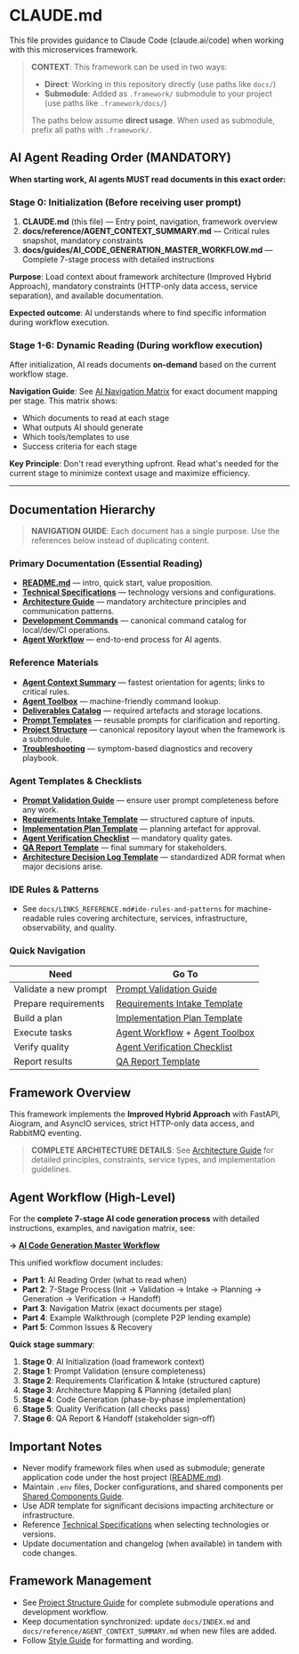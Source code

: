 # CLAUDE.md

This file provides guidance to Claude Code (claude.ai/code) when working with this microservices framework.

> **CONTEXT**: This framework can be used in two ways:
> - **Direct**: Working in this repository directly (use paths like `docs/`)
> - **Submodule**: Added as `.framework/` submodule to your project (use paths like `.framework/docs/`)
>
> The paths below assume **direct usage**. When used as submodule, prefix all paths with `.framework/`.

## AI Agent Reading Order (MANDATORY)

**When starting work, AI agents MUST read documents in this exact order:**

### **Stage 0: Initialization** (Before receiving user prompt)

1. **CLAUDE.md** (this file) — Entry point, navigation, framework overview
2. **docs/reference/AGENT_CONTEXT_SUMMARY.md** — Critical rules snapshot, mandatory constraints
3. **docs/guides/AI_CODE_GENERATION_MASTER_WORKFLOW.md** — Complete 7-stage process with detailed instructions

**Purpose**: Load context about framework architecture (Improved Hybrid Approach), mandatory constraints (HTTP-only data access, service separation), and available documentation.

**Expected outcome**: AI understands where to find specific information during workflow execution.

### **Stage 1-6: Dynamic Reading** (During workflow execution)

After initialization, AI reads documents **on-demand** based on the current workflow stage.

**Navigation Guide**: See [AI Navigation Matrix](docs/reference/AI_NAVIGATION_MATRIX.md) for exact document mapping per stage. This matrix shows:
- Which documents to read at each stage
- What outputs AI should generate
- Which tools/templates to use
- Success criteria for each stage

**Key Principle**: Don't read everything upfront. Read what's needed for the current stage to minimize context usage and maximize efficiency.

---

## Documentation Hierarchy

> **NAVIGATION GUIDE**: Each document has a single purpose. Use the references below instead of duplicating content.

### Primary Documentation (Essential Reading)

- **[README.md](docs/LINKS_REFERENCE.md#core-documentation)** — intro, quick start, value proposition.
- **[Technical Specifications](docs/LINKS_REFERENCE.md#core-documentation)** — technology versions and configurations.
- **[Architecture Guide](docs/LINKS_REFERENCE.md#core-documentation)** — mandatory architecture principles and communication patterns.
- **[Development Commands](docs/LINKS_REFERENCE.md#developer-guides)** — canonical command catalog for local/dev/CI operations.
- **[Agent Workflow](docs/INDEX.md#documentation-pillars)** — end-to-end process for AI agents.

### Reference Materials

- **[Agent Context Summary](docs/INDEX.md#reference-materials)** — fastest orientation for agents; links to critical rules.
- **[Agent Toolbox](docs/INDEX.md#reference-materials)** — machine-friendly command lookup.
- **[Deliverables Catalog](docs/INDEX.md#reference-materials)** — required artefacts and storage locations.
- **[Prompt Templates](docs/INDEX.md#reference-materials)** — reusable prompts for clarification and reporting.
- **[Project Structure](docs/LINKS_REFERENCE.md#developer-guides)** — canonical repository layout when the framework is a submodule.
- **[Troubleshooting](docs/LINKS_REFERENCE.md#developer-guides)** — symptom-based diagnostics and recovery playbook.

### Agent Templates & Checklists

- **[Prompt Validation Guide](docs/INDEX.md#agent-templates-checklists)** — ensure user prompt completeness before any work.
- **[Requirements Intake Template](docs/INDEX.md#agent-templates-checklists)** — structured capture of inputs.
- **[Implementation Plan Template](docs/INDEX.md#agent-templates-checklists)** — planning artefact for approval.
- **[Agent Verification Checklist](docs/INDEX.md#agent-templates-checklists)** — mandatory quality gates.
- **[QA Report Template](docs/INDEX.md#agent-templates-checklists)** — final summary for stakeholders.
- **[Architecture Decision Log Template](docs/INDEX.md#reference-materials)** — standardized ADR format when major decisions arise.

### IDE Rules & Patterns

- See `docs/LINKS_REFERENCE.md#ide-rules-and-patterns` for machine-readable rules covering architecture, services, infrastructure, observability, and quality.

### Quick Navigation

| Need | Go To |
|------|-------|
| Validate a new prompt | [Prompt Validation Guide](docs/INDEX.md#agent-templates-checklists) |
| Prepare requirements | [Requirements Intake Template](docs/INDEX.md#agent-templates-checklists) |
| Build a plan | [Implementation Plan Template](docs/INDEX.md#agent-templates-checklists) |
| Execute tasks | [Agent Workflow](docs/INDEX.md#documentation-pillars) + [Agent Toolbox](docs/INDEX.md#reference-materials) |
| Verify quality | [Agent Verification Checklist](docs/INDEX.md#agent-templates-checklists) |
| Report results | [QA Report Template](docs/INDEX.md#agent-templates-checklists) |

## Framework Overview

This framework implements the **Improved Hybrid Approach** with FastAPI, Aiogram, and AsyncIO services, strict HTTP-only data access, and RabbitMQ eventing.

> **COMPLETE ARCHITECTURE DETAILS**: See [Architecture Guide](docs/LINKS_REFERENCE.md#core-documentation) for detailed principles, constraints, service types, and implementation guidelines.

## Agent Workflow (High-Level)

For the **complete 7-stage AI code generation process** with detailed instructions, examples, and navigation matrix, see:

**→ [AI Code Generation Master Workflow](docs/guides/AI_CODE_GENERATION_MASTER_WORKFLOW.md)**

This unified workflow document includes:
- **Part 1**: AI Reading Order (what to read when)
- **Part 2**: 7-Stage Process (Init → Validation → Intake → Planning → Generation → Verification → Handoff)
- **Part 3**: Navigation Matrix (exact documents per stage)
- **Part 4**: Example Walkthrough (complete P2P lending example)
- **Part 5**: Common Issues & Recovery

**Quick stage summary**:
1. **Stage 0**: AI Initialization (load framework context)
2. **Stage 1**: Prompt Validation (ensure completeness)
3. **Stage 2**: Requirements Clarification & Intake (structured capture)
4. **Stage 3**: Architecture Mapping & Planning (detailed plan)
5. **Stage 4**: Code Generation (phase-by-phase implementation)
6. **Stage 5**: Quality Verification (all checks pass)
7. **Stage 6**: QA Report & Handoff (stakeholder sign-off)

## Important Notes

- Never modify framework files when used as submodule; generate application code under the host project ([README.md](README.md)).
- Maintain `.env` files, Docker configurations, and shared components per [Shared Components Guide](docs/guides/shared_components.md).
- Use ADR template for significant decisions impacting architecture or infrastructure.
- Reference [Technical Specifications](docs/reference/tech_stack.md) when selecting technologies or versions.
- Update documentation and changelog (when available) in tandem with code changes.

## Framework Management

- See [Project Structure Guide](docs/LINKS_REFERENCE.md#developer-guides) for complete submodule operations and development workflow.
- Keep documentation synchronized: update `docs/INDEX.md` and `docs/reference/AGENT_CONTEXT_SUMMARY.md` when new files are added.
- Follow [Style Guide](docs/STYLE_GUIDE.md) for formatting and wording.
